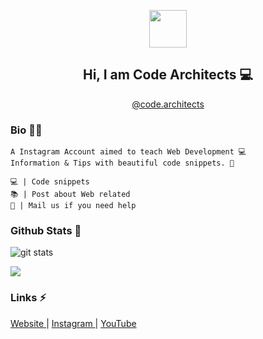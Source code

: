 <!--
**code-architects/code-architects** is a ✨ _special_ ✨ repository because its `README.md` (this file) appears on your GitHub profile.

Here are some ideas to get you started:

- 🔭 I’m currently working on ...
- 🌱 I’m currently learning ...
- 👯 I’m looking to collaborate on ...
- 🤔 I’m looking for help with ...
- 💬 Ask me about ...
- 📫 How to reach me: ...
- 😄 Pronouns: ...
- ⚡ Fun fact: ...
-->


<p align="center">
  <img src="https://raw.githubusercontent.com/code-architects/code-architects/master/logo%20-%20400%20-%201.png" width="60ox" height="60px" />
</p>

<h2 align="center"> Hi, I am Code Architects 💻 </h2>
<p align="center"><a href="https://www.instargram.com/code.archiects">@code.architects</a></p>

### Bio 👨‍🦱
```
A Instagram Account aimed to teach Web Development 💻 
Information & Tips with beautiful code snippets. 🌈

💻 | Code snippets
📚 | Post about Web related
💬 | Mail us if you need help
```

### Github Stats 💯
<img src="https://github-readme-stats.vercel.app/api/?username=code-architects&show_icons=true" alt="git stats">

![](https://github-readme-stats.vercel.app/api/top-langs/?username=code-architects)

### Links ⚡
<a href="https://code-architects.github.io" target="_blank"> Website </a> | <a href="https://www.instagram.com/code.architects"> Instagram </a> | <a href="https://www.youtube.com/channel/UCSCMabxk13HlVU-7pahvGyg"> YouTube </a>
